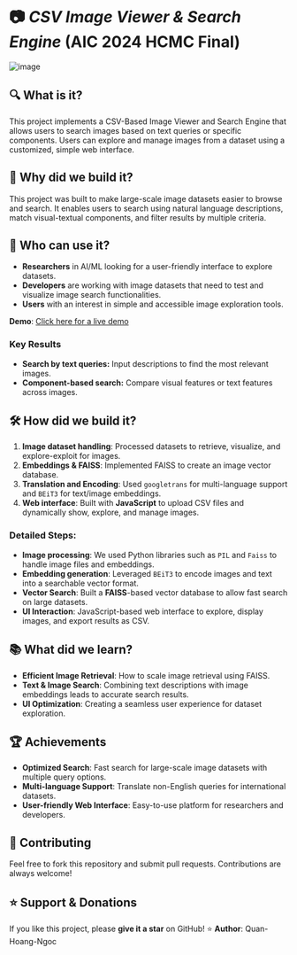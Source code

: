 # 📷 ***CSV Image Viewer & Search Engine*** (AIC 2024 HCMC Final)
![image](https://github.com/user-attachments/assets/391d6ae8-ef71-42dc-a034-1abc5f7a35b3)

## 🔍 What is it?
This project implements a CSV-Based Image Viewer and Search Engine that allows users to search images based on text queries or specific components. Users can explore and manage images from a dataset using a customized, simple web interface.

## 🤔 Why did we build it?
This project was built to make large-scale image datasets easier to browse and search. It enables users to search using natural language descriptions, match visual-textual components, and filter results by multiple criteria.

## 👥 Who can use it?
- **Researchers** in AI/ML looking for a user-friendly interface to explore datasets.
- **Developers** are working with image datasets that need to test and visualize image search functionalities.
- **Users** with an interest in simple and accessible image exploration tools.

**Demo**: [Click here for a live demo](#)

### Key Results
- **Search by text queries:** Input descriptions to find the most relevant images.
- **Component-based search:** Compare visual features or text features across images.
  
## 🛠️ How did we build it?
1. **Image dataset handling**: Processed datasets to retrieve, visualize, and explore-exploit for images.
2. **Embeddings & FAISS**: Implemented FAISS to create an image vector database.
3. **Translation and Encoding**: Used `googletrans` for multi-language support and `BEiT3` for text/image embeddings.
4. **Web interface**: Built with **JavaScript** to upload CSV files and dynamically show, explore, and manage images.

### Detailed Steps:
- **Image processing**: We used Python libraries such as `PIL` and `Faiss` to handle image files and embeddings.
- **Embedding generation**: Leveraged `BEiT3` to encode images and text into a searchable vector format.
- **Vector Search**: Built a **FAISS**-based vector database to allow fast search on large datasets.
- **UI Interaction**: JavaScript-based web interface to explore, display images, and export results as CSV.

## 📚 What did we learn?
- **Efficient Image Retrieval**: How to scale image retrieval using FAISS.
- **Text & Image Search**: Combining text descriptions with image embeddings leads to accurate search results.
- **UI Optimization**: Creating a seamless user experience for dataset exploration.

## 🏆 Achievements
- **Optimized Search**: Fast search for large-scale image datasets with multiple query options.
- **Multi-language Support**: Translate non-English queries for international datasets.
- **User-friendly Web Interface**: Easy-to-use platform for researchers and developers.

## 🤝 Contributing
Feel free to fork this repository and submit pull requests. Contributions are always welcome!

## ⭐ Support & Donations
If you like this project, please **give it a star** on GitHub! ⭐
**Author**: Quan-Hoang-Ngoc  
